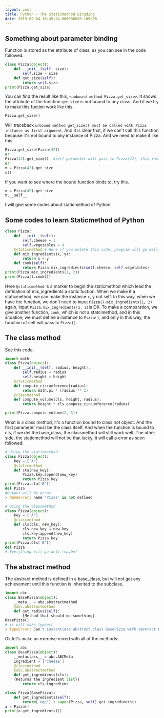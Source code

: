 ```yaml
---
layout: post
title: Python - The Staticmethod Bingding
date: 2019-09-04 16:45:24.000000000 +09:00
---
```

## Something about parameter binding
Function is stored as the attribute of class, as you can see in the code followed.
```python
class Pizza(object):
    def __init__(self, size):
        self.size = size
    def get_size(self):
        return self.size
print(Pizza.get_size)
```
You can find the result like this, `<unbound method Pizza.get_size>`. It shows the attribute of the function `get_size` is not bound to any class. And if we try to make this fuction work like this.
```python
Pizza.get_size() 
```
Will traceback `unbound method get_size() must be called with Pizza instance as first argument`. And it is clear that, if we can't call this function because it's not bound to any instance of Pizza. And we need to make it like this.
```python
Pizza.get_size(Pizza(42))
or
Pizza(42).get_size()  #self parameter will pass to Pizza(42), this instance
or
m = Pizza(42).get_size
m()
```
If you want to see where the bound function binds to, try this.
```python
m = Pizza(42).get_size
m.__self__
```
I will give some codes about staticmethod of Python
## Some codes to learn Staticmethod of Python
```python
class Pizza:
    def __init__(self):
        self.cheese = 3
        self.vegetables = 4
    @staticmethod # Here if you delete this code, program will go well too, because it runs as dynamic method
    def mix_ingredients(x, y):
        return x + y
    def cook(self):
        return Pizza.mix_ingredients(self.cheese, self.vegetables)
print(Pizza.mix_ingredients(1, 2))
print(Pizza().cook())
```
Here `@staticmethod` is a marker to begin the staticmethod which lead the defination of mix_ingredients a static fuction. When we make it a staticmethod, we can make the instance x, y not self. In this way, when we have the function, we don't need to input `Pizza().mix_ingredients(1, 2)` again, input `Pizza.mix_ingredients(1, 2)`is OK. To make a comparation, we give another function, `cook`, which is not a statcimethod, and in this situation, we must define a instance to `Pizza()`, and only in this way, the function of self will pass to `Pizza()`.

## The class method
See this code.
```python
import math
class Pizza(object):
    def __init__(self, radius, height):
        self.radius = radius
        self.height = height
    @staticmethod
    def compute_circumference(radius):
        return math.pi * (radius ** 2)
    @classmethod
    def compute_volume(cls, height, radius):
        return height * cls.compute_circumference(radius)

print(Pizza.compute_volume(2, 3))
```
What is a class method, it's a function bound to class not object. And the first parameter must be the class itself. And when the function is bound to cls, if we del the base_class, the classmethod will still work well. The other side, the staticmethod will not be that lucky, it will call a error as seen followed:
```python
# Using the staticmethod
class Pizza(object):
    key = ['A']
    @staticmethod
    def sta(new_key):
        Pizza.key.append(new_key)
        return Pizza.key
print(Pizza.sta('B'))
del Pizza
#Output will be error:  
> NameError: name 'Pizza' is not defined

# Using the classmethod
class Pizza(object):
    key = ['A']
    @classmethod
    def Cls(cls, new_key):
        cls.new_key = new_key
        cls.key.append(new_key)
        return Pizza.key
print(Pizza.Cls('B'))
del Pizza
# Everything will go well (maybe)
```
## The abstract method
The abstract method is defined in a base_class, but will not get any achievement until this function is inherited to the subclass.
```python
import abc
class BasePizza(object):
    __meta__ = abc.abstractmethod
    @abc.abstractmethod
    def get_radius(self):
        {Method that should do something}
BasePizza()
# it will make typeerr
> TypeError: Can't instantiate abstract class BasePizza with abstract mehtods get_radius
```
Ok let's make an exercise mixed with all of the methods:
```python
import abc
class BasePizza(object):
    __metaclass__ = abc.ABCMeta
    ingredient = ['cheese']
    @classmethod
    @abc.abstractmethod
    def get_ingredients(cls):
    {Returns the ingredient list}}
        return cls.ingredient

class Pizza(BasePizza):
    def get_ingredients(self):
        return['egg'] + super(Pizza, self).get_ingredients()
a = Pizza()
print(a.get_ingredients())
```




